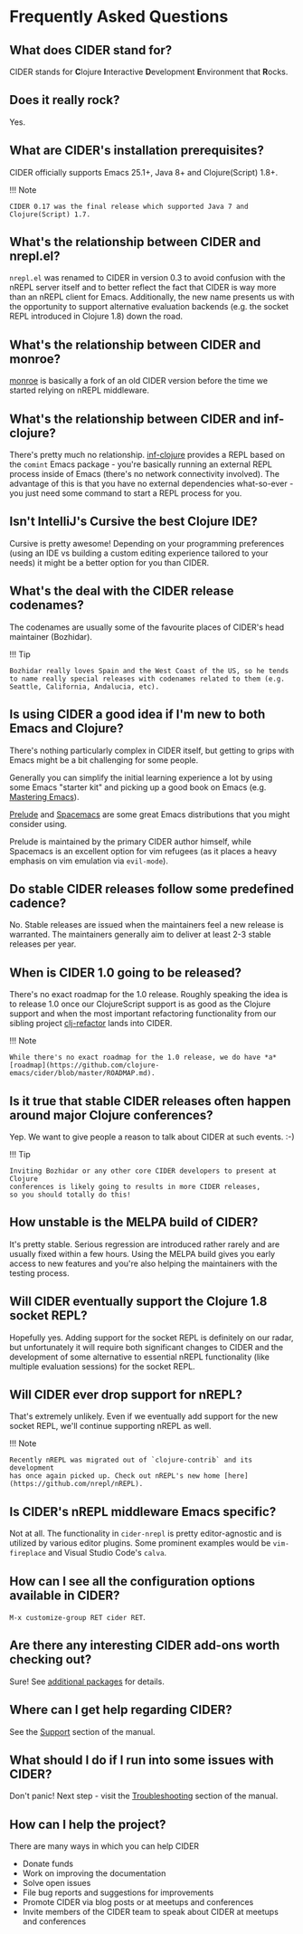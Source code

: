 # Frequently Asked Questions

## What does CIDER stand for?

CIDER stands for **C**lojure **I**nteractive **D**evelopment **E**nvironment that **R**ocks.

## Does it really rock?

Yes.

## What are CIDER's installation prerequisites?

CIDER officially supports Emacs 25.1+, Java 8+ and Clojure(Script) 1.8+.


!!! Note

    CIDER 0.17 was the final release which supported Java 7 and Clojure(Script) 1.7.

## What's the relationship between CIDER and nrepl.el?

`nrepl.el` was renamed to CIDER in version 0.3 to avoid confusion with the nREPL
server itself and to better reflect the fact that CIDER is way more than an
nREPL client for Emacs.  Additionally, the new name presents us with the
opportunity to support alternative evaluation backends (e.g. the socket REPL
introduced in Clojure 1.8) down the road.

## What's the relationship between CIDER and monroe?

[monroe](https://github.com/sanel/monroe) is basically a fork of an old CIDER
version before the time we started relying on nREPL middleware.

## What's the relationship between CIDER and inf-clojure?

There's pretty much no relationship. [inf-clojure][] provides a REPL based on the
`comint` Emacs package - you're basically running an external REPL process
inside of Emacs (there's no network connectivity involved).  The advantage of
this is that you have no external dependencies what-so-ever - you just need some
command to start a REPL process for you.

## Isn't IntelliJ's Cursive the best Clojure IDE?

Cursive is pretty awesome! Depending on your programming preferences (using an IDE vs
building a custom editing experience tailored to your needs) it might be a better
option for you than CIDER.

## What's the deal with the CIDER release codenames?

The codenames are usually some of the favourite places of CIDER's head
maintainer (Bozhidar).

!!! Tip

    Bozhidar really loves Spain and the West Coast of the US, so he tends
    to name really special releases with codenames related to them (e.g.
    Seattle, California, Andalucia, etc).

## Is using CIDER a good idea if I'm new to both Emacs and Clojure?

There's nothing particularly complex in CIDER itself, but getting to
grips with Emacs might be a bit challenging for some people.

Generally you can simplify the initial learning experience a lot by using some
Emacs "starter kit" and picking up a good book on Emacs
(e.g. [Mastering Emacs](https://www.masteringemacs.org/)).

[Prelude](https://github.com/bbatsov/prelude)
and [Spacemacs](http://spacemacs.org/) are some great Emacs distributions that
you might consider using.

Prelude is maintained by the primary CIDER author himself, while
Spacemacs is an excellent option for vim refugees (as it places a heavy emphasis
on vim emulation via `evil-mode`).

## Do stable CIDER releases follow some predefined cadence?

No. Stable releases are issued when the maintainers feel a new release is
warranted. The maintainers generally aim to deliver at least 2-3 stable releases
per year.

## When is CIDER 1.0 going to be released?

There's no exact roadmap for the 1.0 release. Roughly speaking the idea is to
release 1.0 once our ClojureScript support is as good as the Clojure support and
when the most important refactoring functionality from our sibling
project [clj-refactor](https://github.com/clojure-emacs/clj-refactor.el) lands
into CIDER.

!!! Note

    While there's no exact roadmap for the 1.0 release, we do have *a*
    [roadmap](https://github.com/clojure-emacs/cider/blob/master/ROADMAP.md).

## Is it true that stable CIDER releases often happen around major Clojure conferences?

Yep. We want to give people a reason to talk about CIDER at such events. :-)

!!! Tip

    Inviting Bozhidar or any other core CIDER developers to present at Clojure
    conferences is likely going to results in more CIDER releases,
    so you should totally do this!

## How unstable is the MELPA build of CIDER?

It's pretty stable. Serious regression are introduced rather rarely and are
usually fixed within a few hours. Using the MELPA build gives you early access to
new features and you're also helping the maintainers with the testing process.

## Will CIDER eventually support the Clojure 1.8 socket REPL?

Hopefully yes. Adding support for the socket REPL is definitely on our radar, but
unfortunately it will require both significant changes to CIDER and the development
of some alternative to essential nREPL functionality (like multiple evaluation sessions)
for the socket REPL.

## Will CIDER ever drop support for nREPL?

That's extremely unlikely. Even if we eventually add support for the new socket REPL,
we'll continue supporting nREPL as well.

!!! Note

    Recently nREPL was migrated out of `clojure-contrib` and its development
    has once again picked up. Check out nREPL's new home [here](https://github.com/nrepl/nREPL).

## Is CIDER's nREPL middleware Emacs specific?

Not at all. The functionality in `cider-nrepl` is pretty editor-agnostic and is
utilized by various editor plugins. Some prominent examples would be
`vim-fireplace` and Visual Studio Code's `calva`.

## How can I see all the configuration options available in CIDER?

`M-x customize-group RET cider RET`.

## Are there any interesting CIDER add-ons worth checking out?

Sure! See [additional packages](additional_packages.md) for details.

## Where can I get help regarding CIDER?

See the [Support](about/support.md) section of the manual.

## What should I do if I run into some issues with CIDER?

Don't panic! Next step - visit the [Troubleshooting](troubleshooting.md) section of
the manual.

## How can I help the project?

There are many ways in which you can help CIDER

* Donate funds
* Work on improving the documentation
* Solve open issues
* File bug reports and suggestions for improvements
* Promote CIDER via blog posts or at meetups and conferences
* Invite members of the CIDER team to speak about CIDER at meetups and conferences

[inf-clojure]: https://github.com/clojure-emacs/inf-clojure
